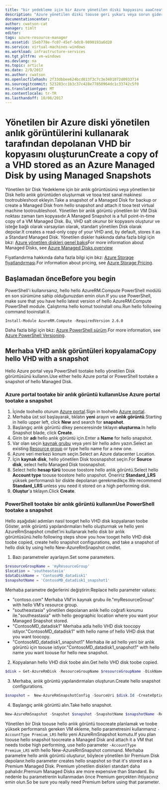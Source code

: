 ```yaml
---
title: "bir yedekleme için bir Azure yönetilen diski kopyasını aaaCreate | Microsoft Docs"
description: "Azure yönetilen diski toouse geri yukarı veya sorun giderme disk için bir kopyasını toocreate nasıl sorunları hakkında bilgi edinin."
documentationcenter: 
author: cwatson-cat
manager: timlt
editor: 
tags: azure-resource-manager
ms.assetid: 15eb778e-fc07-45ef-bdc8-9090193a6d20
ms.service: virtual-machines-windows
ms.workload: infrastructure-services
ms.tgt_pltfrm: vm-windows
ms.devlang: na
ms.topic: article
ms.date: 2/9/2017
ms.author: cwatson
ms.openlocfilehash: 2f33dbbee624bcd813f3c7c3e3401072d0933714
ms.sourcegitcommit: 523283cc1b3c37c428e77850964dc1c33742c5f0
ms.translationtype: MT
ms.contentlocale: tr-TR
ms.lasthandoff: 10/06/2017
---
```

# <a name="create-a-copy-of-a-vhd-stored-as-an-azure-managed-disk-by-using-managed-snapshots"></a><span data-ttu-id="fee1e-103">Yönetilen bir Azure diski yönetilen anlık görüntülerini kullanarak tarafından depolanan VHD bir kopyasını oluşturun</span><span class="sxs-lookup"><span data-stu-id="fee1e-103">Create a copy of a VHD stored as an Azure Managed Disk by using Managed Snapshots</span></span>
<span data-ttu-id="fee1e-104">Yönetilen bir Disk Yedekleme için bir anlık görüntüsünü veya yönetilen bir Disk hello anlık görüntüden oluşturmak ve tooa test sanal makinesi tootroubleshoot ekleyin.</span><span class="sxs-lookup"><span data-stu-id="fee1e-104">Take a snapshot of a Managed Disk for backup or create a Managed Disk from hello snapshot and attach it tooa test virtual machine tootroubleshoot.</span></span> <span data-ttu-id="fee1e-105">Yönetilen bir anlık görüntü yönetilen bir VM Disk noktası zaman tam kopyasıdır.</span><span class="sxs-lookup"><span data-stu-id="fee1e-105">A Managed Snapshot is a full point-in-time copy of a VM Managed Disk.</span></span> <span data-ttu-id="fee1e-106">Bu, VHD salt okunur bir kopyasını oluşturur ve isteğe bağlı olarak varsayılan olarak, standart yönetilen Disk olarak depolar.</span><span class="sxs-lookup"><span data-stu-id="fee1e-106">It creates a read-only copy of your VHD and, by default, stores it as a Standard Managed Disk.</span></span> <span data-ttu-id="fee1e-107">Yönetilen diskler hakkında daha fazla bilgi için bkz: [Azure yönetilen diskleri genel bakış](managed-disks-overview.md?toc=%2fazure%2fvirtual-machines%2fwindows%2ftoc.json)</span><span class="sxs-lookup"><span data-stu-id="fee1e-107">For more information about Managed Disks, see [Azure Managed Disks overview](managed-disks-overview.md?toc=%2fazure%2fvirtual-machines%2fwindows%2ftoc.json)</span></span>

<span data-ttu-id="fee1e-108">Fiyatlandırma hakkında daha fazla bilgi için bkz: [Azure Storage fiyatlandırması](https://azure.microsoft.com/pricing/details/managed-disks/).</span><span class="sxs-lookup"><span data-stu-id="fee1e-108">For information about pricing, see [Azure Storage Pricing](https://azure.microsoft.com/pricing/details/managed-disks/).</span></span> 

## <a name="before-you-begin"></a><span data-ttu-id="fee1e-109">Başlamadan önce</span><span class="sxs-lookup"><span data-stu-id="fee1e-109">Before you begin</span></span>
<span data-ttu-id="fee1e-110">PowerShell'i kullanırsanız, hello hello AzureRM.Compute PowerShell modülü en son sürümüne sahip olduğunuzdan emin olun.</span><span class="sxs-lookup"><span data-stu-id="fee1e-110">If you use PowerShell, make sure that you have hello latest version of hello AzureRM.Compute PowerShell module.</span></span> <span data-ttu-id="fee1e-111">Çalıştırma hello komut tooinstall onu.</span><span class="sxs-lookup"><span data-stu-id="fee1e-111">Run hello following command tooinstall it.</span></span>

```
Install-Module AzureRM.Compute -RequiredVersion 2.6.0
```
<span data-ttu-id="fee1e-112">Daha fazla bilgi için bkz: [Azure PowerShell sürüm](/powershell/azure/overview).</span><span class="sxs-lookup"><span data-stu-id="fee1e-112">For more information, see [Azure PowerShell Versioning](/powershell/azure/overview).</span></span>

## <a name="copy-hello-vhd-with-a-snapshot"></a><span data-ttu-id="fee1e-113">Merhaba VHD anlık görüntüleri kopyalama</span><span class="sxs-lookup"><span data-stu-id="fee1e-113">Copy hello VHD with a snapshot</span></span>
<span data-ttu-id="fee1e-114">Hello Azure portal veya PowerShell tootake hello yönetilen Disk görüntüsünü kullanın.</span><span class="sxs-lookup"><span data-stu-id="fee1e-114">Use either hello Azure portal or PowerShell tootake a snapshot of hello Managed Disk.</span></span>

### <a name="use-azure-portal-tootake-a-snapshot"></a><span data-ttu-id="fee1e-115">Azure portal tootake bir anlık görüntü kullanın</span><span class="sxs-lookup"><span data-stu-id="fee1e-115">Use Azure portal tootake a snapshot</span></span> 

1. <span data-ttu-id="fee1e-116">İçinde toohello oturum [Azure portal](https://portal.azure.com).</span><span class="sxs-lookup"><span data-stu-id="fee1e-116">Sign in toohello [Azure portal](https://portal.azure.com).</span></span>
2. <span data-ttu-id="fee1e-117">Merhaba üst sol başlayarak, tıklatın **yeni** arayın ve **anlık görüntü**.</span><span class="sxs-lookup"><span data-stu-id="fee1e-117">Starting in hello upper left, click **New** and search for **snapshot**.</span></span>
3. <span data-ttu-id="fee1e-118">Başlangıç anlık görüntü dikey penceresinde tıklayın **oluşturma**.</span><span class="sxs-lookup"><span data-stu-id="fee1e-118">In hello Snapshot blade, click **Create**.</span></span>
4. <span data-ttu-id="fee1e-119">Girin bir **adı** hello anlık görüntü için.</span><span class="sxs-lookup"><span data-stu-id="fee1e-119">Enter a **Name** for hello snapshot.</span></span>
5. <span data-ttu-id="fee1e-120">Var olan seçin [kaynak grubu](../../azure-resource-manager/resource-group-overview.md#resource-groups) veya yeni bir hello adını yazın.</span><span class="sxs-lookup"><span data-stu-id="fee1e-120">Select an existing [Resource group](../../azure-resource-manager/resource-group-overview.md#resource-groups) or type hello name for a new one.</span></span> 
6. <span data-ttu-id="fee1e-121">Azure veri merkezi konum seçin.</span><span class="sxs-lookup"><span data-stu-id="fee1e-121">Select an Azure datacenter Location.</span></span>  
7. <span data-ttu-id="fee1e-122">İçin **kaynak disk**, hello yönetilen Disk toosnapshot seçin.</span><span class="sxs-lookup"><span data-stu-id="fee1e-122">For **Source disk**, select hello Managed Disk toosnapshot.</span></span>
8. <span data-ttu-id="fee1e-123">Select hello **hesap türü** toouse toostore hello anlık görüntü.</span><span class="sxs-lookup"><span data-stu-id="fee1e-123">Select hello **Account type** toouse toostore hello snapshot.</span></span> <span data-ttu-id="fee1e-124">Öneririz **Standard_LRS** yüksek performanslı bir diskte depolanan gerekmedikçe.</span><span class="sxs-lookup"><span data-stu-id="fee1e-124">We recommend **Standard_LRS** unless you need it stored on a high performing disk.</span></span>
9. <span data-ttu-id="fee1e-125">**Oluştur**'a tıklayın.</span><span class="sxs-lookup"><span data-stu-id="fee1e-125">Click **Create**.</span></span>

### <a name="use-powershell-tootake-a-snapshot"></a><span data-ttu-id="fee1e-126">PowerShell tootake bir anlık görüntü kullanın</span><span class="sxs-lookup"><span data-stu-id="fee1e-126">Use PowerShell tootake a snapshot</span></span>
<span data-ttu-id="fee1e-127">Hello aşağıdaki adımları nasıl tooget hello VHD disk kopyalanan toobe Göster, anlık görüntü yapılandırmaları hello oluşturmak ve hello yeni AzureRmSnapshot cmdlet'ini kullanarak hello disk bir anlık görüntüsünü<!--Add link toocmdlet when available-->.</span><span class="sxs-lookup"><span data-stu-id="fee1e-127">hello following steps show you how tooget hello VHD disk toobe copied, create hello snapshot configurations, and take a snapshot of hello disk by using hello New-AzureRmSnapshot cmdlet<!--Add link toocmdlet when available-->.</span></span> 

1. <span data-ttu-id="fee1e-128">Bazı parametreler ayarlayın.</span><span class="sxs-lookup"><span data-stu-id="fee1e-128">Set some parameters.</span></span> 

 ```powershell
$resourceGroupName = 'myResourceGroup' 
$location = 'southeastasia' 
$dataDiskName = 'ContosoMD_datadisk1' 
$snapshotName = 'ContosoMD_datadisk1_snapshot1'  
```
  <span data-ttu-id="fee1e-129">Merhaba parametre değerlerini değiştirin:</span><span class="sxs-lookup"><span data-stu-id="fee1e-129">Replace hello parameter values:</span></span>
  -  <span data-ttu-id="fee1e-130">"contoso.com" Merhaba VM'in kaynak grubu ile.</span><span class="sxs-lookup"><span data-stu-id="fee1e-130">"myResourceGroup" with hello VM's resource group.</span></span>
  -  <span data-ttu-id="fee1e-131">"southeastasia" yönetilen depolanan anlık hello coğrafi konumu ile.</span><span class="sxs-lookup"><span data-stu-id="fee1e-131">"southeastasia" with hello geographic location where you want your Managed Snapshot stored.</span></span> <!---How do you look these up? -->
  -  <span data-ttu-id="fee1e-132">"ContosoMD_datadisk1" Merhaba adla hello VHD disk toocopy istiyor.</span><span class="sxs-lookup"><span data-stu-id="fee1e-132">"ContosoMD_datadisk1" with hello name of hello VHD disk that you want toocopy.</span></span>
  -  <span data-ttu-id="fee1e-133">"ContosoMD_datadisk1_snapshot1" Merhaba ile ad hello yeni bir anlık görüntü için toouse istiyor.</span><span class="sxs-lookup"><span data-stu-id="fee1e-133">"ContosoMD_datadisk1_snapshot1" with hello name you want toouse for hello new snapshot.</span></span>

2. <span data-ttu-id="fee1e-134">Kopyalanan hello VHD disk toobe alın.</span><span class="sxs-lookup"><span data-stu-id="fee1e-134">Get hello VHD disk toobe copied.</span></span>

 ```powershell
$disk = Get-AzureRmDisk -ResourceGroupName $resourceGroupName -DiskName $dataDiskName 
```
3. <span data-ttu-id="fee1e-135">Merhaba, anlık görüntü yapılandırmaları oluşturun.</span><span class="sxs-lookup"><span data-stu-id="fee1e-135">Create hello snapshot configurations.</span></span> 

 ```powershell
$snapshot =  New-AzureRmSnapshotConfig -SourceUri $disk.Id -CreateOption Copy -Location $location 
```
4. <span data-ttu-id="fee1e-136">Başlangıç anlık görüntü alın.</span><span class="sxs-lookup"><span data-stu-id="fee1e-136">Take hello snapshot.</span></span>

 ```powershell
New-AzureRmSnapshot -Snapshot $snapshot -SnapshotName $snapshotName -ResourceGroupName $resourceGroupName 
```
<span data-ttu-id="fee1e-137">Yönetilen bir Disk toouse hello anlık görüntü toocreate planlamak ve toobe yüksek performanslı gereken VM ekleme, hello parametresini kullanmanız `-AccountType Premium_LRS` hello yeni AzureRmSnapshot komutu.</span><span class="sxs-lookup"><span data-stu-id="fee1e-137">If you plan toouse hello snapshot toocreate a Managed Disk and attach it a VM that needs toobe high performing, use hello parameter `-AccountType Premium_LRS` with hello New-AzureRmSnapshot command.</span></span> <span data-ttu-id="fee1e-138">Merhaba parametre hello anlık görüntü oluşturur, böylece yönetilen bir Premium Disk depolanır.</span><span class="sxs-lookup"><span data-stu-id="fee1e-138">hello parameter creates hello snapshot so that it's stored as a Premium Managed Disk.</span></span> <span data-ttu-id="fee1e-139">Premium yönetilen diskleri standart daha pahalıdır.</span><span class="sxs-lookup"><span data-stu-id="fee1e-139">Premium Managed Disks are more expensive than Standard.</span></span> <span data-ttu-id="fee1e-140">Bu nedenle bu parametrenin kullanmadan önce Premium gerçekten ihtiyacınız emin olun.</span><span class="sxs-lookup"><span data-stu-id="fee1e-140">So be sure you really need Premium before using that parameter.</span></span>


